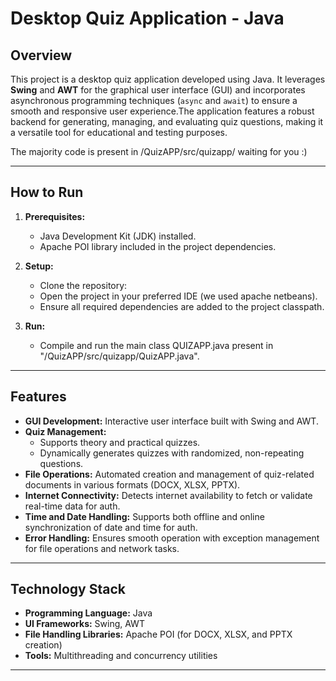 # **Desktop Quiz Application - Java**

## **Overview**
This project is a desktop quiz application developed using Java. It leverages **Swing** and **AWT** for the graphical user interface (GUI) and incorporates asynchronous programming techniques (`async` and `await`) to ensure a smooth and responsive user experience.The application features a robust backend for generating, managing, and evaluating quiz questions, making it a versatile tool for educational and testing purposes.

The majority code is present in /QuizAPP/src/quizapp/ waiting for you :)

---

## **How to Run**
1. **Prerequisites:**
   - Java Development Kit (JDK) installed.
   - Apache POI library included in the project dependencies.

2. **Setup:**
   - Clone the repository:  
   - Open the project in your preferred IDE (we used apache netbeans).
   - Ensure all required dependencies are added to the project classpath.

3. **Run:**
   - Compile and run the main class QUIZAPP.java present in "/QuizAPP/src/quizapp/QuizAPP.java".

---


## **Features**
- **GUI Development:** Interactive user interface built with Swing and AWT.
- **Quiz Management:** 
  - Supports theory and practical quizzes.
  - Dynamically generates quizzes with randomized, non-repeating questions.
- **File Operations:** Automated creation and management of quiz-related documents in various formats (DOCX, XLSX, PPTX).
- **Internet Connectivity:** Detects internet availability to fetch or validate real-time data for auth.
- **Time and Date Handling:** Supports both offline and online synchronization of date and time for auth.
- **Error Handling:** Ensures smooth operation with exception management for file operations and network tasks.

---

## **Technology Stack**
- **Programming Language:** Java
- **UI Frameworks:** Swing, AWT
- **File Handling Libraries:** Apache POI (for DOCX, XLSX, and PPTX creation)
- **Tools:** Multithreading and concurrency utilities



---
